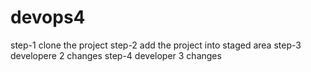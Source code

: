# devops4
step-1 clone the project
step-2 add the project into staged area
step-3 developere 2 changes
step-4 developer  3 changes
